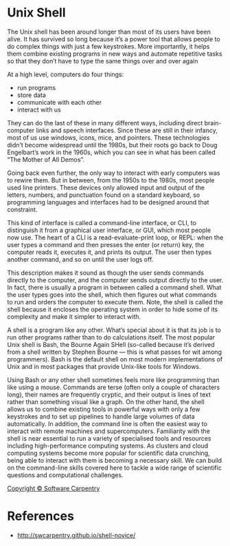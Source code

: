 Unix Shell
=======

The Unix shell has been around longer than most of its users have been alive. It has survived so long because it’s a power tool that allows people to do complex things with just a few keystrokes. More importantly, it helps them combine existing programs in new ways and automate repetitive tasks so that they don’t have to type the same things over and over again


At a high level, computers do four things:

* run programs
* store data
* communicate with each other
* interact with us

They can do the last of these in many different ways, including direct brain-computer links and speech interfaces. Since these are still in their infancy, most of us use windows, icons, mice, and pointers. These technologies didn’t become widespread until the 1980s, but their roots go back to Doug Engelbart’s work in the 1960s, which you can see in what has been called “The Mother of All Demos”.

Going back even further, the only way to interact with early computers was to rewire them. But in between, from the 1950s to the 1980s, most people used line printers. These devices only allowed input and output of the letters, numbers, and punctuation found on a standard keyboard, so programming languages and interfaces had to be designed around that constraint.

This kind of interface is called a command-line interface, or CLI, to distinguish it from a graphical user interface, or GUI, which most people now use. The heart of a CLI is a read-evaluate-print loop, or REPL: when the user types a command and then presses the enter (or return) key, the computer reads it, executes it, and prints its output. The user then types another command, and so on until the user logs off.

This description makes it sound as though the user sends commands directly to the computer, and the computer sends output directly to the user. In fact, there is usually a program in between called a command shell. What the user types goes into the shell, which then figures out what commands to run and orders the computer to execute them. Note, the shell is called the shell because it encloses the operating system in order to hide some of its complexity and make it simpler to interact with.

A shell is a program like any other. What’s special about it is that its job is to run other programs rather than to do calculations itself. The most popular Unix shell is Bash, the Bourne Again SHell (so-called because it’s derived from a shell written by Stephen Bourne — this is what passes for wit among programmers). Bash is the default shell on most modern implementations of Unix and in most packages that provide Unix-like tools for Windows.

Using Bash or any other shell sometimes feels more like programming than like using a mouse. Commands are terse (often only a couple of characters long), their names are frequently cryptic, and their output is lines of text rather than something visual like a graph. On the other hand, the shell allows us to combine existing tools in powerful ways with only a few keystrokes and to set up pipelines to handle large volumes of data automatically. In addition, the command line is often the easiest way to interact with remote machines and supercomputers. Familiarity with the shell is near essential to run a variety of specialised tools and resources including high-performance computing systems. As clusters and cloud computing systems become more popular for scientific data crunching, being able to interact with them is becoming a necessary skill. We can build on the command-line skills covered here to tackle a wide range of scientific questions and computational challenges.

 [Copyright © Software Carpentry](http://swcarpentry.github.io/shell-novice/LICENSE.html)



# References

* http://swcarpentry.github.io/shell-novice/